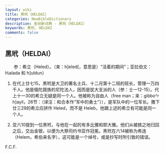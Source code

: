 ```yaml
---
layout: wiki
title: 黑玳（HELDAI）
categories: NewBibleDictionary
description: 圣经新词典 - 黑玳（HELDAI）
keywords: 黑玳, HELDAI
comments: false
---
```


## 黑玳（HELDAI）

　　参：希立（Heled）。（来：h]eled[，意思是）“活着的期间”；亚拉伯文：h\alada 和 h]uldun）

1. 在代上廿七15，黑玳是大卫的著名士兵、十二月第十二班的班长，管理一万四千人。他是俄陀聂族的尼陀法人，因而是犹大支派的人（参：士一12-15）。代上十一30的希立无疑是同一个人。他被称为自由人（free man；来：gibbo^r h]ayil，26节：〔译注：和合本作“军中的勇士”〕），是军队中的一位军长。撒下廿三29的希立应拼作 Heled，而不是 Heleb，他跟上述的希立有可能是同一个人。

2. 亚六10提到一位黑玳，与他在一起的有多比雅和耶大雅。他们从被掳之地归回之后，交出金银，以便为大祭司约书亚作冠冕。黑玳在六14被称为希连（Helem，希伯来名字），这可能是一个绰号，或是抄写时所引致的错误。

F.C.F.








